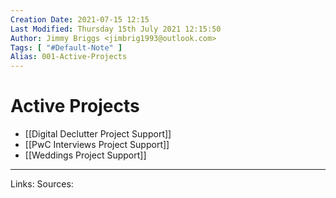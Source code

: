 ```yaml
---
Creation Date: 2021-07-15 12:15
Last Modified: Thursday 15th July 2021 12:15:50
Author: Jimmy Briggs <jimbrig1993@outlook.com>
Tags: [ "#Default-Note" ]
Alias: 001-Active-Projects
---
```


# Active Projects

- [[Digital Declutter Project Support]]
- [[PwC Interviews Project Support]]
- [[Weddings Project Support]]

***
Links:
Sources: